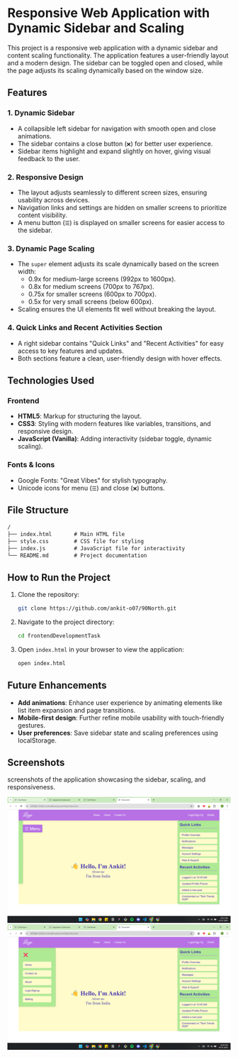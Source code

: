 # Responsive Web Application with Dynamic Sidebar and Scaling

This project is a responsive web application with a dynamic sidebar and content scaling functionality. The application features a user-friendly layout and a modern design. The sidebar can be toggled open and closed, while the page adjusts its scaling dynamically based on the window size.

## Features

### 1. Dynamic Sidebar
- A collapsible left sidebar for navigation with smooth open and close animations.
- The sidebar contains a close button (`❌`) for better user experience.
- Sidebar items highlight and expand slightly on hover, giving visual feedback to the user.

### 2. Responsive Design
- The layout adjusts seamlessly to different screen sizes, ensuring usability across devices.
- Navigation links and settings are hidden on smaller screens to prioritize content visibility.
- A menu button (`☰`) is displayed on smaller screens for easier access to the sidebar.

### 3. Dynamic Page Scaling
- The `super` element adjusts its scale dynamically based on the screen width:
  - 0.9x for medium-large screens (992px to 1600px).
  - 0.8x for medium screens (700px to 767px).
  - 0.75x for smaller screens (600px to 700px).
  - 0.5x for very small screens (below 600px).
- Scaling ensures the UI elements fit well without breaking the layout.

### 4. Quick Links and Recent Activities Section
- A right sidebar contains "Quick Links" and "Recent Activities" for easy access to key features and updates.
- Both sections feature a clean, user-friendly design with hover effects.

## Technologies Used

### Frontend
- **HTML5**: Markup for structuring the layout.
- **CSS3**: Styling with modern features like variables, transitions, and responsive design.
- **JavaScript (Vanilla)**: Adding interactivity (sidebar toggle, dynamic scaling).

### Fonts & Icons
- Google Fonts: "Great Vibes" for stylish typography.
- Unicode icons for menu (`☰`) and close (`❌`) buttons.

## File Structure

```plaintext
/
├── index.html       # Main HTML file
├── style.css        # CSS file for styling
├── index.js         # JavaScript file for interactivity
└── README.md        # Project documentation
```

## How to Run the Project

1. Clone the repository:
   ```bash
   git clone https://github.com/ankit-o07/90North.git

   ```
2. Navigate to the project directory:
   ```bash
   cd frontendDevelopmentTask
   ```
3. Open `index.html` in your browser to view the application:
   ```bash
   open index.html
   ```


## Future Enhancements
- **Add animations**: Enhance user experience by animating elements like list item expansion and page transitions.
- **Mobile-first design**: Further refine mobile usability with touch-friendly gestures.
- **User preferences**: Save sidebar state and scaling preferences using localStorage.



## Screenshots
screenshots of the application showcasing the sidebar, scaling, and responsiveness.

![alt text](<../Screenshot 2025-01-20 150341.png>)
![alt text](<../Screenshot 2025-01-20 150446.png>)